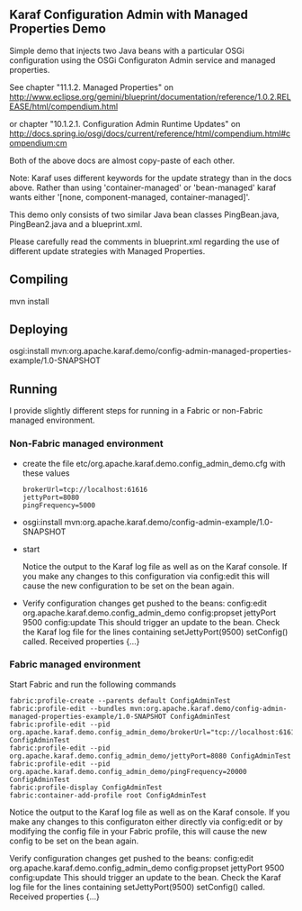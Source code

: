 ## Karaf Configuration Admin with Managed Properties Demo

Simple demo that injects two Java beans with a particular OSGi configuration 
using the OSGi Configuraton Admin service and managed properties.

See chapter "11.1.2. Managed Properties" on
  http://www.eclipse.org/gemini/blueprint/documentation/reference/1.0.2.RELEASE/html/compendium.html

or chapter "10.1.2.1. Configuration Admin Runtime Updates" on
  http://docs.spring.io/osgi/docs/current/reference/html/compendium.html#compendium:cm

Both of the above docs are almost copy-paste of each other.

Note: Karaf uses different keywords for the update strategy than in the docs
above. Rather than using 'container-managed' or 'bean-managed' karaf wants 
either '[none, component-managed, container-managed]'.


This demo only consists of two similar Java bean classes PingBean.java,
PingBean2.java and a blueprint.xml.

Please carefully read the comments in blueprint.xml regarding the use
of different update strategies with Managed Properties.


## Compiling

mvn install


## Deploying

osgi:install mvn:org.apache.karaf.demo/config-admin-managed-properties-example/1.0-SNAPSHOT


## Running

I provide slightly different steps for running in a Fabric or non-Fabric 
managed environment. 


### Non-Fabric managed environment
- create the file etc/org.apache.karaf.demo.config_admin_demo.cfg
  with these values

  ```
  brokerUrl=tcp://localhost:61616
  jettyPort=8080
  pingFrequency=5000
  ```

- osgi:install mvn:org.apache.karaf.demo/config-admin-example/1.0-SNAPSHOT
- start <bundle>

  Notice the output to the Karaf log file as well as on the Karaf console.
  If you make any changes to this configuration via config:edit this will cause
  the new configuration to be set on the bean again. 

- Verify configuration changes get pushed to the beans:
    config:edit org.apache.karaf.demo.config_admin_demo
    config:propset jettyPort 9500
    config:update
  This should trigger an update to the bean. Check the Karaf log file for the 
  lines containing
    setJettyPort(9500)
    setConfig() called. Received properties {...}


### Fabric managed environment

Start Fabric and run the following commands

```
fabric:profile-create --parents default ConfigAdminTest
fabric:profile-edit --bundles mvn:org.apache.karaf.demo/config-admin-managed-properties-example/1.0-SNAPSHOT ConfigAdminTest
fabric:profile-edit --pid org.apache.karaf.demo.config_admin_demo/brokerUrl="tcp://localhost:61616" ConfigAdminTest
fabric:profile-edit --pid org.apache.karaf.demo.config_admin_demo/jettyPort=8080 ConfigAdminTest
fabric:profile-edit --pid org.apache.karaf.demo.config_admin_demo/pingFrequency=20000 ConfigAdminTest
fabric:profile-display ConfigAdminTest
fabric:container-add-profile root ConfigAdminTest
```

Notice the output to the Karaf log file as well as on the Karaf console.
If you make any changes to this configuraton either directly via config:edit or
by modifying the config file in your Fabric profile, this will cause the new 
config to be set on the bean again. 

Verify configuration changes get pushed to the beans:
  config:edit org.apache.karaf.demo.config_admin_demo
  config:propset jettyPort 9500
  config:update
This should trigger an update to the bean. Check the Karaf log file for the 
lines containing
  setJettyPort(9500)
  setConfig() called. Received properties {...}


